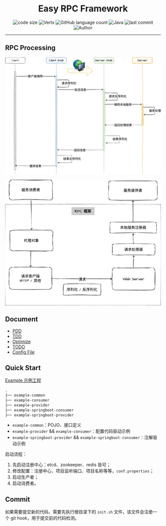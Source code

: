 <h1 align="center">Easy RPC Framework</h1>
<p align="center">
  <img src="https://img.shields.io/github/languages/code-size/yoyocraft/easy-rpc" alt="code size"/>
  <img src="https://img.shields.io/badge/vertx-4.5.1-brightgreen" alt="Vertx"/>
  <img alt="GitHub language count" src="https://img.shields.io/github/languages/count/yoyocraft/easy-rpc">
  <img src="https://img.shields.io/badge/Java-17-blue" alt="Java"/>
  <img src="https://img.shields.io/github/last-commit/yoyocraft/easy-rpc" alt="last commit"/> <br />
  <img src="https://img.shields.io/badge/Author-yoyocraft-orange" alt="Author" />
</p>
<hr>




## RPC Processing

![](./doc/assets/easy-rpc-rpc_seq.drawio.png)

![](./doc/assets/easy-rpc-rpc-framework.drawio.png)

## Document

- [PDD](./doc/pdd.md)
- [TDD](./doc/tdd.md)
- [Optimize](./doc/optimize.md)
- [TODO](./TODO.md)
- [Config File](./config/conf.example.properties)

## Quick Start

[Example 示例工程](./example)

```
.
├── example-common
├── example-consumer
├── example-provider
├── example-springboot-consumer
├── example-springboot-provider
```

- `example-common`：POJO、接口定义
- `example-provider` && `example-consumer`：配置代码驱动示例
- `example-springboot-provider` && `example-springboot-consumer`：注解驱动示例

启动流程：

1. 先启动注册中心：etcd、zookeeper、redis 皆可；
2. 修改配置：注册中心、项目监听端口、项目名称等等，`conf.properties`；
3. 启动生产者；
4. 启动消费者。

## Commit

如果需要提交新的代码，需要先执行根目录下的 `init.sh` 文件，该文件会注册一个 git hook，用于提交前的代码检测。